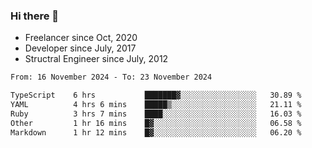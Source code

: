### Hi there 👋

- Freelancer since Oct, 2020
- Developer since July, 2017
- Structral Engineer since July, 2012

<!--START_SECTION:waka-->

```txt
From: 16 November 2024 - To: 23 November 2024

TypeScript    6 hrs           ███████▓░░░░░░░░░░░░░░░░░   30.89 %
YAML          4 hrs 6 mins    █████▒░░░░░░░░░░░░░░░░░░░   21.11 %
Ruby          3 hrs 7 mins    ████░░░░░░░░░░░░░░░░░░░░░   16.03 %
Other         1 hr 16 mins    █▓░░░░░░░░░░░░░░░░░░░░░░░   06.58 %
Markdown      1 hr 12 mins    █▓░░░░░░░░░░░░░░░░░░░░░░░   06.20 %
```

<!--END_SECTION:waka-->
